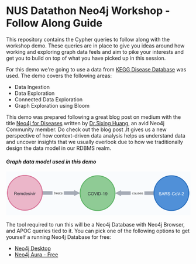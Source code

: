 # **NUS Datathon Neo4j Workshop - Follow Along Guide**

This repository contains the Cypher queries to follow along with the workshop demo. These queries are in place to give you ideas around how working and exploring graph data feels and aim to pike your interests and get you to build on top of what you have picked up in this session.

For this demo we're going to use a data from [KEGG Disease Database](https://www.genome.jp/kegg/disease/) was used. The demo covers the following areas:

- Data Ingestion
- Data Exploration
- Connected Data Exploration
- Graph Exploration using Bloom

This demo was prepared following a great blog post on medium with the title [Neo4j for Diseases](https://towardsdatascience.com/neo4j-for-diseases-959dffb5b479) written by [Dr.Sixing Huang](https://dgg32.medium.com/), an avid Neo4j Community member. Do check out the blog post .It gives us a new perspective of how context-driven data analysis helps us understand data and uncover insights that we usually overlook due to how we traditionally design the data model in our RDBMS realm.

#### _Graph data model used in this demo_

![Graph Data Model](./assets/workshop_demo_schema.png)

The tool required to run this will be a Neo4j Database with Neo4j Browser, and APOC queries tied to it. You can pick one of the following options to get yourself a running Neo4j Database for free:

- [Neo4j Desktop](https://neo4j.com/download/)
- [Neo4j Aura - Free](https://neo4j.com/cloud/aura/)
